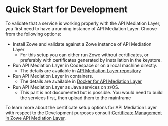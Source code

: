 # Quick Start for Development

To validate that a service is working properly with the API Mediation Layer, you first need to have a running instance of API Mediation Layer. Choose from the following options: 

- Install Zowe and validate against a Zowe instance of API Mediation Layer
  - For this setup you can either run Zowe without certificates, or preferably with certificates generated by installation in the keystore.
- Run API Mediation Layer in Codespace or on a local machine directly.
  - The details are available in [API Mediation Layer repository](https://github.com/zowe/api-layer/)
- Run API Mediation Layer in containers. 
  - The details are available in [Docker for API Mediation Layer](https://github.com/zowe/api-layer/tree/v3.x.x/docker)
- Run API Mediation Layer as Java services on z/OS.
  - This part is not documented but is possible. You would need to build the services first, then upload them to the mainframe  

To learn more about the certificate setup options for API Mediation Layer with respect to the Development purposes consult [Certificate Management in Zowe API Mediation Layer](./certificate-management-in-zowe-apiml.md).